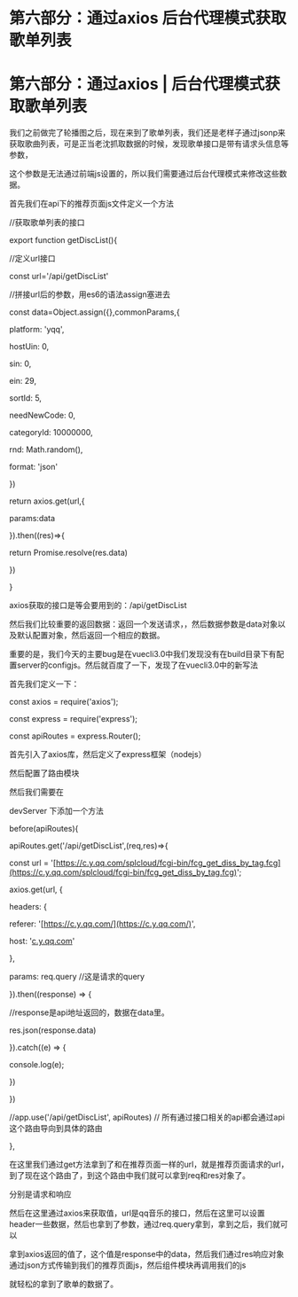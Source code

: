 # 第六部分：通过axios  后台代理模式获取歌单列表

# 第六部分：通过axios | 后台代理模式获取歌单列表

我们之前做完了轮播图之后，现在来到了歌单列表，我们还是老样子通过jsonp来获取歌曲列表，可是正当老沈抓取数据的时候，发现歌单接口是带有请求头信息等参数，

这个参数是无法通过前端js设置的，所以我们需要通过后台代理模式来修改这些数据。

首先我们在api下的推荐页面js文件定义一个方法

//获取歌单列表的接口

export function getDiscList(){

//定义url接口

const url='/api/getDiscList'

//拼接url后的参数，用es6的语法assign塞进去

const data=Object.assign({},commonParams,{

platform: 'yqq',

hostUin: 0,

sin: 0,

ein: 29,

sortId: 5,

needNewCode: 0,

categoryId: 10000000,

rnd: Math.random(),

format: 'json'

})

return axios.get(url,{

params:data

}).then((res)=>{

return Promise.resolve(res.data)

})

}

axios获取的接口是等会要用到的：/api/getDiscList

然后我们比较重要的返回数据：返回一个发送请求，，然后数据参数是data对象以及默认配置对象，然后返回一个相应的数据。

重要的是，我们今天的主要bug是在vuecli3.0中我们发现没有在build目录下有配置server的configjs。然后就百度了一下，发现了在vuecli3.0中的新写法

首先我们定义一下：

const axios = require('axios');

const express = require('express');

const apiRoutes = express.Router();

首先引入了axios库，然后定义了express框架（nodejs）

然后配置了路由模块

然后我们需要在

devServer 下添加一个方法

before(apiRoutes){

apiRoutes.get('/api/getDiscList',(req,res)=>{

const url = '[https://c.y.qq.com/splcloud/fcgi-bin/fcg_get_diss_by_tag.fcg](https://c.y.qq.com/splcloud/fcgi-bin/fcg_get_diss_by_tag.fcg)';

axios.get(url, {

headers: {

referer: '[https://c.y.qq.com/](https://c.y.qq.com/)',

host: '[c.y.qq.com](http://c.y.qq.com/)'

},

params: req.query //这是请求的query

}).then((response) => {

//response是api地址返回的，数据在data里。

res.json(response.data)

}).catch((e) => {

console.log(e);

})

})

//app.use('/api/getDiscList', apiRoutes) // 所有通过接口相关的api都会通过api这个路由导向到具体的路由

},

在这里我们通过get方法拿到了和在推荐页面一样的url，就是推荐页面请求的url，到了现在这个路由了，到这个路由中我们就可以拿到req和res对象了。

分别是请求和响应

然后在这里通过axios来获取值，url是qq音乐的接口，然后在这里可以设置header一些数据，然后也拿到了参数，通过req.query拿到，拿到之后，我们就可以

拿到axios返回的值了，这个值是response中的data，然后我们通过res响应对象通过json方式传输到我们的推荐页面js，然后组件模块再调用我们的js

就轻松的拿到了歌单的数据了。